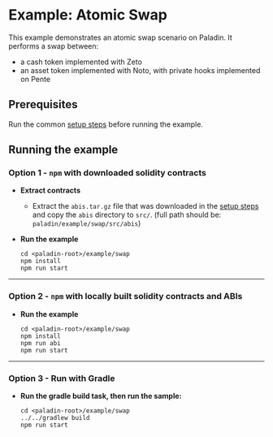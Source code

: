 # Example: Atomic Swap

This example demonstrates an atomic swap scenario on Paladin. It performs a swap between:

- a cash token implemented with Zeto
- an asset token implemented with Noto, with private hooks implemented on Pente

## Prerequisites

Run the common [setup steps](../README.md) before running the example.

## Running the example

### Option 1 - `npm` with downloaded solidity contracts

- **Extract contracts**

  - Extract the `abis.tar.gz` file that was downloaded in the [setup steps](../README.md) and copy the `abis` directory to `src/`. (full path should be: `paladin/example/swap/src/abis`)

- **Run the example**

  ```shell
  cd <paladin-root>/example/swap
  npm install
  npm run start
  ```

---

### Option 2 - `npm` with locally built solidity contracts and ABIs

- **Run the example**

  ```shell
  cd <paladin-root>/example/swap
  npm install
  npm run abi
  npm run start
  ```

---

### Option 3 - Run with Gradle

- **Run the gradle build task, then run the sample:**

  ```shell
  cd <paladin-root>/example/swap
  ../../gradlew build
  npm run start
  ```
